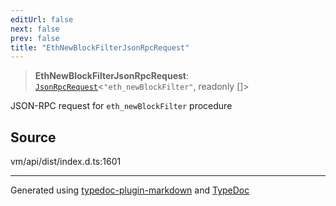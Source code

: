 ```yaml
---
editUrl: false
next: false
prev: false
title: "EthNewBlockFilterJsonRpcRequest"
---
```


> **EthNewBlockFilterJsonRpcRequest**: [`JsonRpcRequest`](/generated/type-aliases/jsonrpcrequest/)\<`"eth_newBlockFilter"`, readonly []\>

JSON-RPC request for `eth_newBlockFilter` procedure

## Source

vm/api/dist/index.d.ts:1601

***
Generated using [typedoc-plugin-markdown](https://www.npmjs.com/package/typedoc-plugin-markdown) and [TypeDoc](https://typedoc.org/)
